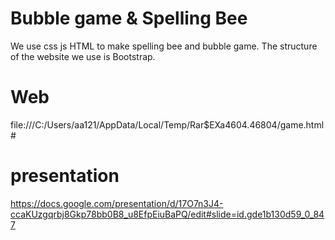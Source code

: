 # Bubble game & Spelling Bee 
 We use css js HTML to make spelling bee and bubble game.
 The structure of the website we use is Bootstrap.
 

# Web 
file:///C:/Users/aa121/AppData/Local/Temp/Rar$EXa4604.46804/game.html#


# presentation
https://docs.google.com/presentation/d/17O7n3J4-ccaKUzgqrbj8Gkp78bb0B8_u8EfpEiuBaPQ/edit#slide=id.gde1b130d59_0_847
